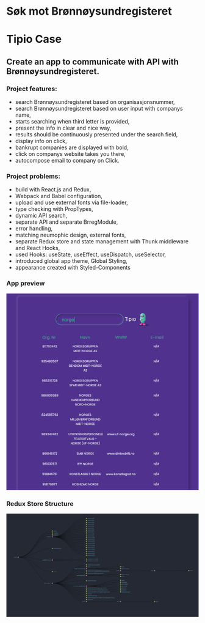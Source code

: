 # Søk mot Brønnøysundregisteret
# Tipio Case

## Create an app to communicate with API with Brønnøysundregisteret.
### Project features:
- search Brønnøysundregisteret based on organisasjonsnummer,
- search Brønnøysundregisteret based on user input with companys name,
- starts searching when third letter is provided,
- present the info in clear and nice way,
- results should be continuously presented under the search field,
- display info on click,
- bankrupt companies are displayed with bold,
- click on companys website takes you there,
- autocompose email to company on Click.
### Project problems:
- build with React.js and Redux,
- Webpack and Babel configuration,
- upload and use external fonts via file-loader,
- type checking with PropTypes,
- dynamic API search,
- separate API and separate BrregModule,
- error handling,
- matching neumophic design, external fonts,
- separate Redux store and state management with Thunk middleware and React Hooks,
- used Hooks: useState, useEffect, useDispatch, useSelector,
- introduced global app theme, Global Styling,
- appearance created with Styled-Components
### App preview
<img src="./src/assets/preview.png" alt="localStorage"/>  

### Redux Store Structure
<img src="./src/assets/tipio-state.png" alt="localStorage"/>